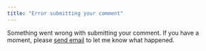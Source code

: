 ```yaml
---
title: "Error submitting your comment"
---
```

Something went wrong with submitting your comment. If you have a moment, please [send  email](mailto:hobby_parlay.0o@icloud.com?subject=hornjournal.com%20comment%20problem) to let me know what happened.